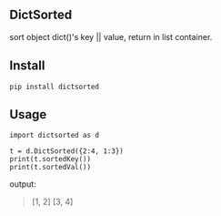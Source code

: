 ## DictSorted
sort object dict()'s key || value, return in list container.

## Install
```pip install dictsorted```

## Usage

```
import dictsorted as d

t = d.DictSorted({2:4, 1:3})
print(t.sortedKey())
print(t.sortedVal())
```
output:
>[1, 2]
>[3, 4]